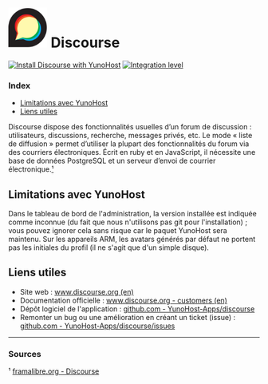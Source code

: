 # <img src="/images/discourse_logo.svg" height="80px" alt="logo de Discourse"> Discourse

[![Install Discourse with YunoHost](https://install-app.yunohost.org/install-with-yunohost.png)](https://install-app.yunohost.org/?app=discourse) [![Integration level](https://dash.yunohost.org/integration/discourse.svg)](https://ci-apps.yunohost.org/jenkins/job/discourse%20%28Community%29/lastBuild/consoleFull)

### Index

- [Limitations avec YunoHost](#limitations-avec-yunohost)
- [Liens utiles](#liens-utiles)

Discourse dispose des fonctionnalités usuelles d’un forum de discussion : utilisateurs, discussions, recherche, messages privés, etc. Le mode « liste de diffusion » permet d’utiliser la plupart des fonctionnalités du forum via des courriers électroniques. Écrit en ruby et en JavaScript, il nécessite une base de données PostgreSQL et un serveur d’envoi de courrier électronique.[¹](#sources)

## Limitations avec YunoHost

Dans le tableau de bord de l'administration, la version installée est indiquée comme inconnue (du fait que nous n'utilisons pas git pour l'installation) ; vous pouvez ignorer cela sans risque car le paquet YunoHost sera maintenu. Sur les appareils ARM, les avatars générés par défaut ne portent pas les initiales du profil (il ne s'agit que d'un simple disque).

## Liens utiles

 + Site web : [www.discourse.org (en)](https://www.discourse.org/)
 + Documentation officielle : [www.discourse.org - customers (en)](https://www.discourse.org/customers)
 + Dépôt logiciel de l'application : [github.com - YunoHost-Apps/discourse](https://github.com/YunoHost-Apps/discourse_ynh)
 + Remonter un bug ou une amélioration en créant un ticket (issue) : [github.com - YunoHost-Apps/discourse/issues](https://github.com/YunoHost-Apps/discourse_ynh/issues)

 ------

### Sources

¹ [framalibre.org - Discourse](https://framalibre.org/content/discourse)
